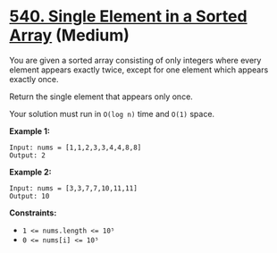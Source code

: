 # [540. Single Element in a Sorted Array][link] (Medium)

[link]: https://leetcode.com/problems/single-element-in-a-sorted-array/

You are given a sorted array consisting of only integers where every element appears exactly twice,
except for one element which appears exactly once.

Return the single element that appears only once.

Your solution must run in `O(log n)` time and `O(1)` space.

**Example 1:**

```
Input: nums = [1,1,2,3,3,4,4,8,8]
Output: 2
```

**Example 2:**

```
Input: nums = [3,3,7,7,10,11,11]
Output: 10
```

**Constraints:**

- `1 <= nums.length <= 10⁵`
- `0 <= nums[i] <= 10⁵`
